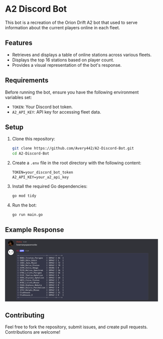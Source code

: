 # A2 Discord Bot

This bot is a recreation of the Orion Drift A2 bot that used to serve information about the current players online in each fleet.

## Features

* Retrieves and displays a table of online stations across various fleets.
* Displays the top 16 stations based on player count.
* Provides a visual representation of the bot's response.

## Requirements

Before running the bot, ensure you have the following environment variables set:

* `TOKEN`: Your Discord bot token.
* `A2_API_KEY`: API key for accessing fleet data.

## Setup

1. Clone this repository:

   ```bash
   git clone https://github.com/Avery442/A2-Discord-Bot.git
   cd A2-Discord-Bot
   ```

2. Create a `.env` file in the root directory with the following content:

   ```env
   TOKEN=your_discord_bot_token
   A2_API_KEY=your_a2_api_key
   ```

3. Install the required Go dependencies:

   ```bash
   go mod tidy
   ```

4. Run the bot:

   ```bash
   go run main.go
   ```

## Example Response

![Bot Response Example](assets/Howmanyspacemonke_example.png)

## Contributing

Feel free to fork the repository, submit issues, and create pull requests. Contributions are welcome!

